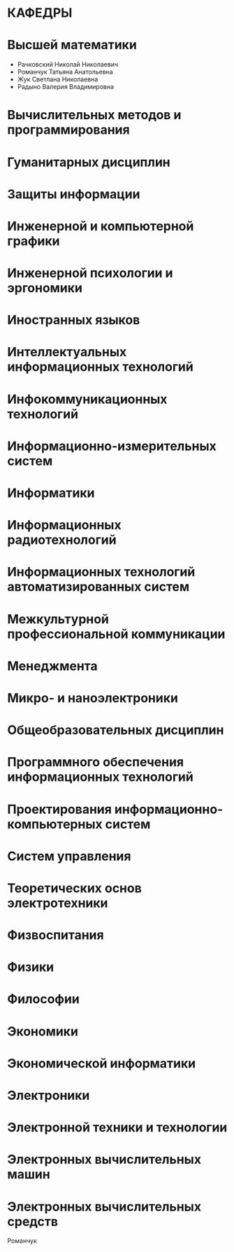 # КАФЕДРЫ

# Высшей математики
- Рачковский Николай Николаевич 
- Романчук Татьяна Анатольевна
- Жук Светлана Николаевна
- Радыно Валерия Владимировна

# Вычислительных методов и программирования
# Гуманитарных дисциплин
# Защиты информации
# Инженерной и компьютерной графики
# Инженерной психологии и эргономики
# Иностранных языков
# Интеллектуальных информационных технологий
# Инфокоммуникационных технологий
# Информационно-измерительных систем
# Информатики
# Информационных радиотехнологий
# Информационных технологий автоматизированных систем
# Межкультурной профессиональной коммуникации
# Менеджмента
# Микро- и наноэлектроники
# Общеобразовательных дисциплин
# Программного обеспечения информационных технологий
# Проектирования информационно-компьютерных систем
# Систем управления
# Теоретических основ электротехники
# Физвоспитания
# Физики
# Философии
# Экономики
# Экономической информатики
# Электроники
# Электронной техники и технологии
# Электронных вычислительных машин
# Электронных вычислительных средств
Романчук



